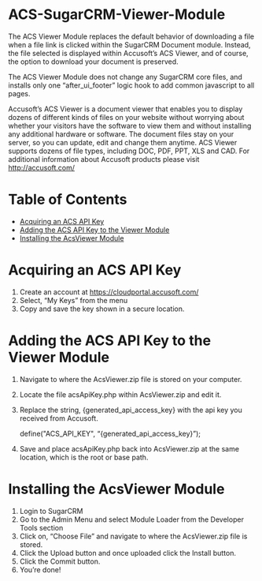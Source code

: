 # ACS-SugarCRM-Viewer-Module
The ACS Viewer Module replaces the default behavior of downloading a file when a file link is clicked within the SugarCRM Document module. Instead, the file selected is displayed within Accusoft’s ACS Viewer, and of course, the option to download your document is preserved.

The ACS Viewer Module does not change any SugarCRM core files, and installs only one “after_ui_footer” logic hook to add common javascript to all pages.

Accusoft’s ACS Viewer is a document viewer that enables you to display dozens of different kinds of files on your website without worrying about whether your visitors have the software to view them and without installing any additional hardware or software. The document files stay on your server, so you can update, edit and change them anytime. ACS Viewer supports dozens of file types, including DOC, PDF, PPT, XLS and CAD. For additional information about Accusoft products please visit http://accusoft.com/

# Table of Contents
* [Acquiring an ACS API Key](#api-key)
* [Adding the ACS API Key to the Viewer Module](#add-key)
* [Installing the AcsViewer Module](#install)

# <a name="api-key"></a>Acquiring an ACS API Key
  1. Create an account at https://cloudportal.accusoft.com/
  2. Select, “My Keys” from the menu
  3. Copy and save the key shown in a secure location.

# <a name="add-key"></a>Adding the ACS API Key to the Viewer Module
  1. Navigate to where the AcsViewer.zip file is stored on your computer.
  2. Locate the file acsApiKey.php within AcsViewer.zip and edit it.
  3. Replace the string, {generated_api_access_key} with the api key you received from Accusoft.

      define("ACS_API_KEY", “{generated_api_access_key}”);

  4. Save and place acsApiKey.php back into AcsViewer.zip at the same location, which is the root or base path.

# <a name="install"></a>Installing the AcsViewer Module
  1. Login to SugarCRM
  2. Go to the Admin Menu and select Module Loader from the Developer Tools section
  3. Click on, “Choose File” and navigate to where the AcsViewer.zip file is stored.
  4. Click the Upload button and once uploaded click the Install button.
  5. Click the Commit button.
  6. You’re done!
